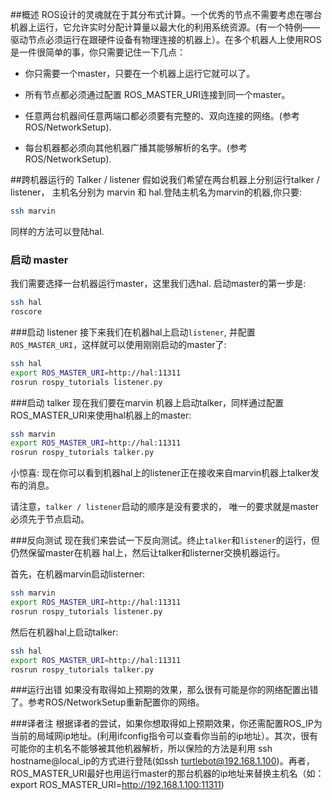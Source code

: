 ##概述
ROS设计的灵魂就在于其分布式计算。一个优秀的节点不需要考虑在哪台机器上运行，它允许实时分配计算量以最大化的利用系统资源。(有一个特例——驱动节点必须运行在跟硬件设备有物理连接的机器上）。在多个机器人上使用ROS是一件很简单的事，你只需要记住一下几点：

+ 你只需要一个master，只要在一个机器上运行它就可以了。
+ 所有节点都必须通过配置 ROS_MASTER_URI连接到同一个master。

+ 任意两台机器间任意两端口都必须要有完整的、双向连接的网络。(参考ROS/NetworkSetup).

+ 每台机器都必须向其他机器广播其能够解析的名字。(参考 ROS/NetworkSetup).

##跨机器运行的 Talker / listener
假如说我们希望在两台机器上分别运行talker / listener， 主机名分别为 marvin 和 hal.登陆主机名为marvin的机器,你只要:
```sh
ssh marvin
```
同样的方法可以登陆hal.

### 启动 master
我们需要选择一台机器运行master，这里我们选hal. 启动master的第一步是:
```sh
ssh hal
roscore
```
###启动 listener
接下来我们在机器hal上启动`listener`, 并配置`ROS_MASTER_URI`，这样就可以使用刚刚启动的master了:
```sh
ssh hal
export ROS_MASTER_URI=http://hal:11311
rosrun rospy_tutorials listener.py
```
###启动 talker
现在我们要在marvin 机器上启动talker，同样通过配置ROS_MASTER_URI来使用hal机器上的master:
```sh
ssh marvin
export ROS_MASTER_URI=http://hal:11311
rosrun rospy_tutorials talker.py
```
小惊喜: 现在你可以看到机器hal上的listener正在接收来自marvin机器上talker发布的消息。

请注意，`talker / listener`启动的顺序是没有要求的， 唯一的要求就是master必须先于节点启动。

###反向测试
现在我们来尝试一下反向测试。终止`talker`和`listener`的运行，但仍然保留master在机器 hal上，然后让talker和listerner交换机器运行。

首先，在机器marvin启动listerner:
```sh
ssh marvin
export ROS_MASTER_URI=http://hal:11311
rosrun rospy_tutorials listener.py
```
然后在机器hal上启动talker:
```sh
ssh hal
export ROS_MASTER_URI=http://hal:11311
rosrun rospy_tutorials talker.py
```
###运行出错
如果没有取得如上预期的效果，那么很有可能是你的网络配置出错了。参考ROS/NetworkSetup重新配置你的网络。

###译者注
根据译者的尝试，如果你想取得如上预期效果，你还需配置ROS_IP为当前的局域网ip地址。(利用ifconfig指令可以查看你当前的ip地址）。其次，很有可能你的主机名不能够被其他机器解析，所以保险的方法是利用 ssh hostname@local_ip的方式进行登陆(如ssh turtlebot@192.168.1.100)。再者，ROS_MASTER_URI最好也用运行master的那台机器的ip地址来替换主机名（如：export ROS_MASTER_URI=http://192.168.1.100:11311)